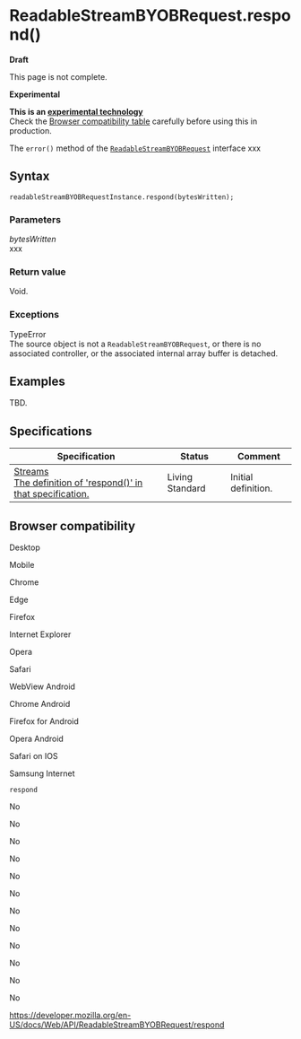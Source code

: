 ReadableStreamBYOBRequest.respond()
===================================

**Draft**

This page is not complete.

**Experimental**

**This is an [experimental technology](https://developer.mozilla.org/en-US/docs/MDN/Guidelines/Conventions_definitions#experimental)**  
Check the [Browser compatibility table](#browser_compatibility) carefully before using this in production.

The `error()` method of the [`ReadableStreamBYOBRequest`](../readablestreambyobrequest) interface xxx

Syntax
------

    readableStreamBYOBRequestInstance.respond(bytesWritten);

### Parameters

*bytesWritten*  
xxx

### Return value

Void.

### Exceptions

TypeError  
The source object is not a `ReadableStreamBYOBRequest`, or there is no associated controller, or the associated internal array buffer is detached.

Examples
--------

TBD.

Specifications
--------------

<table><thead><tr class="header"><th>Specification</th><th>Status</th><th>Comment</th></tr></thead><tbody><tr class="odd"><td><a href="https://streams.spec.whatwg.org/#rs-byob-request-respond">Streams<br />
<span class="small">The definition of 'respond()' in that specification.</span></a></td><td><span class="spec-living">Living Standard</span></td><td>Initial definition.</td></tr></tbody></table>

Browser compatibility
---------------------

Desktop

Mobile

Chrome

Edge

Firefox

Internet Explorer

Opera

Safari

WebView Android

Chrome Android

Firefox for Android

Opera Android

Safari on IOS

Samsung Internet

`respond`

No

No

No

No

No

No

No

No

No

No

No

No

<a href="https://developer.mozilla.org/en-US/docs/Web/API/ReadableStreamBYOBRequest/respond" class="_attribution-link">https://developer.mozilla.org/en-US/docs/Web/API/ReadableStreamBYOBRequest/respond</a>
